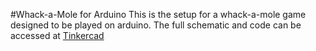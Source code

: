 #Whack-a-Mole for Arduino
This is the setup for a whack-a-mole game designed to be played on arduino. The full schematic and code can be accessed at  [Tinkercad](https://www.tinkercad.com/things/fvPV35jufiG)
